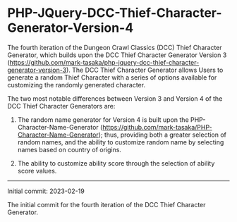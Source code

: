 # PHP-JQuery-DCC-Thief-Character-Generator-Version-4
The fourth iteration of the Dungeon Crawl Classics (DCC) Thief Character Generator, which builds upon the DCC Thief Character Generator Version 3 (https://github.com/mark-tasaka/php-jquery-dcc-thief-character-generator-version-3). The DCC Thief Character Generator allows Users to generate a random Thief Character with a series of options available for customizing the randomly generated character.

The two most notable differences between Version 3 and Version 4 of the DCC Thief Character Generators are:

1. The random name generator for Version 4 is built upon the PHP-Character-Name-Generator (https://github.com/mark-tasaka/PHP-Character-Name-Generator); thus, providing both a greater selection of random names, and the ability to customize random name by selecting names based on country of origins.

2. The ability to customize ability score through the selection of ability score values.

---------------

Initial commit: 2023-02-19

The initial commit for the fourth iteration of the DCC Thief Character Generator.
